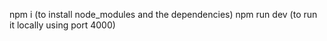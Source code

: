 npm i  (to install node_modules and the dependencies)
npm run dev  (to run it locally using port 4000)
